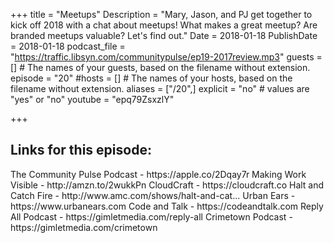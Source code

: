 +++
title = "Meetups"
Description = "Mary, Jason, and PJ get together to kick off 2018 with a chat about meetups! What makes a great meetup? Are branded meetups valuable? Let's find out."
Date = 2018-01-18
PublishDate = 2018-01-18
podcast_file = "https://traffic.libsyn.com/communitypulse/ep19-2017review.mp3"
guests = [] # The names of your guests, based on the filename without extension.
episode = "20"
#hosts = [] # The names of your hosts, based on the filename without extension.
aliases = ["/20",]
explicit = "no" # values are "yes" or "no"
youtube = "epq79ZsxzlY"

+++
<h2>Links for this episode:</h2>
The Community Pulse Podcast - https://apple.co/2Dqay7r
Making Work Visible - http://amzn.to/2wukkPn
CloudCraft - https://cloudcraft.co
Halt and Catch Fire - http://www.amc.com/shows/halt-and-cat...
Urban Ears - https://www.urbanears.com
Code and Talk - https://codeandtalk.com
Reply All Podcast - https://gimletmedia.com/reply-all
Crimetown Podcast - https://gimletmedia.com/crimetown
